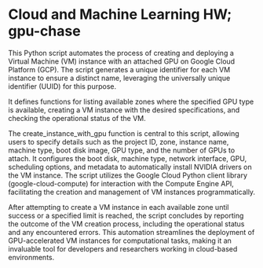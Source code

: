 # Cloud and Machine Learning HW; gpu-chase
This Python script automates the process of creating and deploying a Virtual Machine (VM) instance with an attached GPU on Google Cloud Platform (GCP). The script generates a unique identifier for each VM instance to ensure a distinct name, leveraging the universally unique identifier (UUID) for this purpose. 

It defines functions for listing available zones where the specified GPU type is available, creating a VM instance with the desired specifications, and checking the operational status of the VM. 

The create_instance_with_gpu function is central to this script, allowing users to specify details such as the project ID, zone, instance name, machine type, boot disk image, GPU type, and the number of GPUs to attach. It configures the boot disk, machine type, network interface, GPU, scheduling options, and metadata to automatically install NVIDIA drivers on the VM instance. The script utilizes the Google Cloud Python client library (google-cloud-compute) for interaction with the Compute Engine API, facilitating the creation and management of VM instances programmatically. 

After attempting to create a VM instance in each available zone until success or a specified limit is reached, the script concludes by reporting the outcome of the VM creation process, including the operational status and any encountered errors. This automation streamlines the deployment of GPU-accelerated VM instances for computational tasks, making it an invaluable tool for developers and researchers working in cloud-based environments. 

